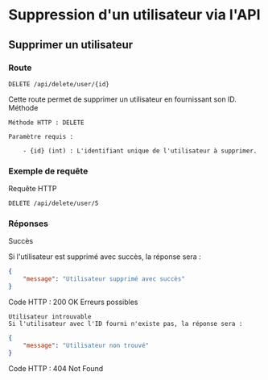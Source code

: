 # Suppression d'un utilisateur via l'API
## Supprimer un utilisateur
### Route
```
DELETE /api/delete/user/{id}
```
Cette route permet de supprimer un utilisateur en fournissant son ID.
Méthode

    Méthode HTTP : DELETE

    Paramètre requis :

        - {id} (int) : L'identifiant unique de l'utilisateur à supprimer.

### Exemple de requête
Requête HTTP
```
DELETE /api/delete/user/5
```

### Réponses
Succès

Si l'utilisateur est supprimé avec succès, la réponse sera :
```json
{
    "message": "Utilisateur supprimé avec succès"
}
```

Code HTTP : 200 OK
Erreurs possibles

    Utilisateur introuvable
    Si l'utilisateur avec l'ID fourni n'existe pas, la réponse sera :
```json
{
    "message": "Utilisateur non trouvé"
}
```
Code HTTP : 404 Not Found